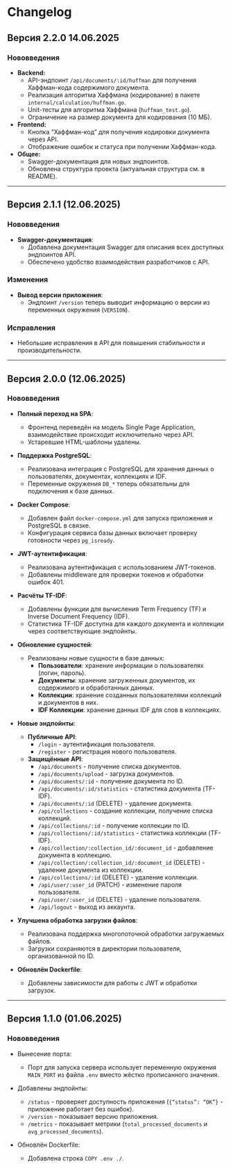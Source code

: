 # Changelog

## Версия 2.2.0 14.06.2025

### Нововведения
- **Backend:**
    - API-эндпоинт `/api/documents/:id/huffman` для получения Хаффман-кода содержимого документа.
    - Реализация алгоритма Хаффмана (кодирование) в пакете `internal/calculation/huffman.go`.
    - Unit-тесты для алгоритма Хаффмана (`huffman_test.go`).
    - Ограничение на размер документа для кодирования (10 МБ).
- **Frontend:**
    - Кнопка “Хаффман-код” для получения кодировки документа через API.
    - Отображение ошибок и статуса при получении Хаффман-кода.
- **Общее:**
    - Swagger-документация для новых эндпоинтов.
    - Обновлена структура проекта (актуальная структура см. в README).

---

## Версия 2.1.1 (12.06.2025)

### Нововведения

- **Swagger-документация**:
    - Добавлена документация Swagger для описания всех доступных эндпоинтов API.
    - Обеспечено удобство взаимодействия разработчиков с API.

### Изменения

- **Вывод версии приложения**:
    - Эндпоинт `/version` теперь выводит информацию о версии из переменных окружения (`VERSION`).
    
### Исправления

- Небольшие исправления в API для повышения стабильности и производительности.

---

## Версия 2.0.0 (12.06.2025)

### Нововведения

- **Полный переход на SPA**:
    - Фронтенд переведён на модель Single Page Application, взаимодействие происходит исключительно через API.
    - Устаревшие HTML-шаблоны удалены.

- **Поддержка PostgreSQL**:
    - Реализована интеграция с PostgreSQL для хранения данных о пользователях, документах, коллекциях и IDF.
    - Переменные окружения `DB_*` теперь обязательны для подключения к базе данных.

- **Docker Compose**:
    - Добавлен файл `docker-compose.yml` для запуска приложения и PostgreSQL в связке.
    - Конфигурация сервиса базы данных включает проверку готовности через `pg_isready`.

- **JWT-аутентификация**:
    - Реализована аутентификация с использованием JWT-токенов.
    - Добавлены middleware для проверки токенов и обработки ошибок 401.

- **Расчёты TF-IDF**:
    - Добавлены функции для вычисления Term Frequency (TF) и Inverse Document Frequency (IDF).
    - Статистика TF-IDF доступна для каждого документа и коллекции через соответствующие эндпойнты.

- **Обновление сущностей**:
    - Реализованы новые сущности в базе данных:
        - **Пользователи**: хранение информации о пользователях (логин, пароль).
        - **Документы**: хранение загруженных документов, их содержимого и обработанных данных.
        - **Коллекции**: хранение созданных пользователями коллекций и документов в них.
        - **IDF Коллекции**: хранение данных IDF для слов в коллекциях.

- **Новые эндпойнты**:
    - **Публичные API**:
        - `/login` - аутентификация пользователя.
        - `/register` - регистрация нового пользователя.
    - **Защищённые API**:
        - `/api/documents` - получение списка документов.
        - `/api/documents/upload` - загрузка документов.
        - `/api/documents/:id` - получение документа по ID.
        - `/api/documents/:id/statistics` - статистика документа (TF-IDF).
        - `/api/documents/:id` (DELETE) - удаление документа.
        - `/api/collections` - создание коллекции, получение списка коллекций.
        - `/api/collections/:id` - получение коллекции по ID.
        - `/api/collections/:id/statistics` - статистика коллекции (TF-IDF).
        - `/api/collection/:collection_id/:document_id` - добавление документа в коллекцию.
        - `/api/collection/:collection_id/:document_id` (DELETE) - удаление документа из коллекции.
        - `/api/collections/:id` (DELETE) - удаление коллекции.
        - `/api/user/:user_id` (PATCH) - изменение пароля пользователя.
        - `/api/user/:user_id` (DELETE) - удаление пользователя.
        - `/api/logout` - выход из аккаунта.

- **Улучшена обработка загрузки файлов**:
    - Реализована поддержка многопоточной обработки загружаемых файлов.
    - Загрузки сохраняются в директории пользователя, организованной по ID.

- **Обновлён Dockerfile**:
    - Добавлены зависимости для работы с JWT и обработки загрузок.

---

## Версия 1.1.0 (01.06.2025)

### Нововведения

- Вынесение порта:
    - Порт для запуска сервера использует переменную окружения `MAIN_PORT` из файла `.env` вместо жёстко прописанного значения.

- Добавлены эндпойнты:
    - `/status` - проверяет доступность приложения (`{“status”: “OK”}` - приложение работает без ошибок).
    - `/version` - показывает версию приложения.
    - `/metrics` - показывает метрики (`total_processed_documents` и `avg_processed_documents`).

- Обновлён Dockerfile:
    - Добавлена строка `COPY .env ./`.